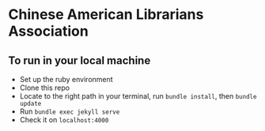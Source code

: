 # Chinese American Librarians Association

## To run in your local machine
  + Set up the ruby environment
  + Clone this repo
  + Locate to the right path in your terminal, run `bundle install`, then `bundle update`
  + Run `bundle exec jekyll serve`
  + Check it on `localhost:4000`


